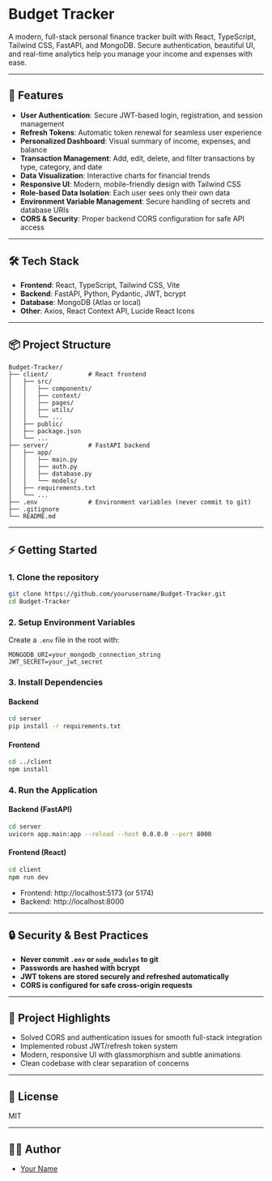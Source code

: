 # Budget Tracker

A modern, full-stack personal finance tracker built with React, TypeScript, Tailwind CSS, FastAPI, and MongoDB. Secure authentication, beautiful UI, and real-time analytics help you manage your income and expenses with ease.

---

## 🚀 Features

- **User Authentication**: Secure JWT-based login, registration, and session management
- **Refresh Tokens**: Automatic token renewal for seamless user experience
- **Personalized Dashboard**: Visual summary of income, expenses, and balance
- **Transaction Management**: Add, edit, delete, and filter transactions by type, category, and date
- **Data Visualization**: Interactive charts for financial trends
- **Responsive UI**: Modern, mobile-friendly design with Tailwind CSS
- **Role-based Data Isolation**: Each user sees only their own data
- **Environment Variable Management**: Secure handling of secrets and database URIs
- **CORS & Security**: Proper backend CORS configuration for safe API access

---

## 🛠️ Tech Stack

- **Frontend**: React, TypeScript, Tailwind CSS, Vite
- **Backend**: FastAPI, Python, Pydantic, JWT, bcrypt
- **Database**: MongoDB (Atlas or local)
- **Other**: Axios, React Context API, Lucide React Icons

---

## 📦 Project Structure

```
Budget-Tracker/
├── client/           # React frontend
│   ├── src/
│   │   ├── components/
│   │   ├── context/
│   │   ├── pages/
│   │   ├── utils/
│   │   └── ...
│   ├── public/
│   ├── package.json
│   └── ...
├── server/           # FastAPI backend
│   ├── app/
│   │   ├── main.py
│   │   ├── auth.py
│   │   ├── database.py
│   │   └── models/
│   ├── requirements.txt
│   └── ...
├── .env              # Environment variables (never commit to git)
├── .gitignore
└── README.md
```

---

## ⚡ Getting Started

### 1. Clone the repository
```sh
git clone https://github.com/yourusername/Budget-Tracker.git
cd Budget-Tracker
```

### 2. Setup Environment Variables
Create a `.env` file in the root with:
```
MONGODB_URI=your_mongodb_connection_string
JWT_SECRET=your_jwt_secret
```

### 3. Install Dependencies
#### Backend
```sh
cd server
pip install -r requirements.txt
```
#### Frontend
```sh
cd ../client
npm install
```

### 4. Run the Application
#### Backend (FastAPI)
```sh
cd server
uvicorn app.main:app --reload --host 0.0.0.0 --port 8000
```
#### Frontend (React)
```sh
cd client
npm run dev
```

- Frontend: http://localhost:5173 (or 5174)
- Backend:  http://localhost:8000

---

## 🔒 Security & Best Practices
- **Never commit `.env` or `node_modules` to git**
- **Passwords are hashed with bcrypt**
- **JWT tokens are stored securely and refreshed automatically**
- **CORS is configured for safe cross-origin requests**

---

## 📝 Project Highlights
- Solved CORS and authentication issues for smooth full-stack integration
- Implemented robust JWT/refresh token system
- Modern, responsive UI with glassmorphism and subtle animations
- Clean codebase with clear separation of concerns

---

## 📄 License
MIT

---

## 🙋‍♂️ Author
- [Your Name](https://github.com/yourusername)
